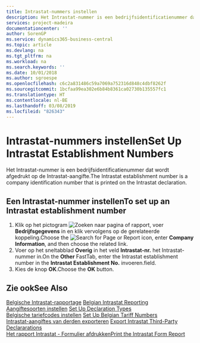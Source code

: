 ```yaml
---
title: Intrastat-nummers instellen
description: Het Intrastat-nummer is een bedrijfsidentificatienummer dat wordt afgedrukt op de Intrastat-aangifte.
services: project-madeira
documentationcenter: ''
author: SorenGP
ms.service: dynamics365-business-central
ms.topic: article
ms.devlang: na
ms.tgt_pltfrm: na
ms.workload: na
ms.search.keywords: ''
ms.date: 10/01/2018
ms.author: sgroespe
ms.openlocfilehash: c6c2a831486c59a7069a752316d848c4dbf8262f
ms.sourcegitcommit: 1bcfaa99ea302e6b84b8361ca02730b135557fc1
ms.translationtype: HT
ms.contentlocale: nl-BE
ms.lasthandoff: 03/08/2019
ms.locfileid: "826343"
---
```

# <a name="set-up-intrastat-establishment-numbers"></a><span data-ttu-id="2b581-103">Intrastat-nummers instellen</span><span class="sxs-lookup"><span data-stu-id="2b581-103">Set Up Intrastat Establishment Numbers</span></span>
<span data-ttu-id="2b581-104">Het Intrastat-nummer is een bedrijfsidentificatienummer dat wordt afgedrukt op de Intrastat-aangifte.</span><span class="sxs-lookup"><span data-stu-id="2b581-104">The Intrastat establishment number is a company identification number that is printed on the Intrastat declaration.</span></span>  

## <a name="to-set-up-an-intrastat-establishment-number"></a><span data-ttu-id="2b581-105">Een Intrastat-nummer instellen</span><span class="sxs-lookup"><span data-stu-id="2b581-105">To set up an Intrastat establishment number</span></span>  

1.  <span data-ttu-id="2b581-106">Klik op het pictogram ![Zoeken naar pagina of rapport](../../media/ui-search/search_small.png "pictogram Zoeken naar pagina of rapport"), voer **Bedrijfsgegevens** in en klik vervolgens op de gerelateerde koppeling.</span><span class="sxs-lookup"><span data-stu-id="2b581-106">Choose the ![Search for Page or Report](../../media/ui-search/search_small.png "Search for Page or Report icon") icon, enter **Company Information**, and then choose the related link.</span></span>  
2.  <span data-ttu-id="2b581-107">Voer op het sneltabblad **Overig** in het veld **Intrastat-nr.** het Intrastat-nummer in.</span><span class="sxs-lookup"><span data-stu-id="2b581-107">On the **Other** FastTab, enter the Intrastat establishment number in the **Intrastat Establishment No.**</span></span> <span data-ttu-id="2b581-108">invoeren.</span><span class="sxs-lookup"><span data-stu-id="2b581-108">field.</span></span>  
3.  <span data-ttu-id="2b581-109">Kies de knop **OK**.</span><span class="sxs-lookup"><span data-stu-id="2b581-109">Choose the **OK** button.</span></span>  
  
## <a name="see-also"></a><span data-ttu-id="2b581-110">Zie ook</span><span class="sxs-lookup"><span data-stu-id="2b581-110">See Also</span></span>  
 <span data-ttu-id="2b581-111">[Belgische Intrastat-rapportage](belgian-intrastat-reporting.md) </span><span class="sxs-lookup"><span data-stu-id="2b581-111">[Belgian Intrastat Reporting](belgian-intrastat-reporting.md) </span></span>  
 <span data-ttu-id="2b581-112">[Aangiftesoorten instellen](how-to-set-up-declaration-types.md) </span><span class="sxs-lookup"><span data-stu-id="2b581-112">[Set Up Declaration Types](how-to-set-up-declaration-types.md) </span></span>  
 <span data-ttu-id="2b581-113">[Belgische tariefcodes instellen](how-to-set-up-belgian-tariff-numbers.md) </span><span class="sxs-lookup"><span data-stu-id="2b581-113">[Set Up Belgian Tariff Numbers](how-to-set-up-belgian-tariff-numbers.md) </span></span>  
 <span data-ttu-id="2b581-114">[Intrastat-aangiftes van derden exporteren](how-to-export-intrastat-third-party-declararations.md) </span><span class="sxs-lookup"><span data-stu-id="2b581-114">[Export Intrastat Third-Party Declararations](how-to-export-intrastat-third-party-declararations.md) </span></span>  
 [<span data-ttu-id="2b581-115">Het rapport Intrastat - Formulier afdrukken</span><span class="sxs-lookup"><span data-stu-id="2b581-115">Print the Intrastat Form Report</span></span>](how-to-print-the-intrastat-form-report.md)
